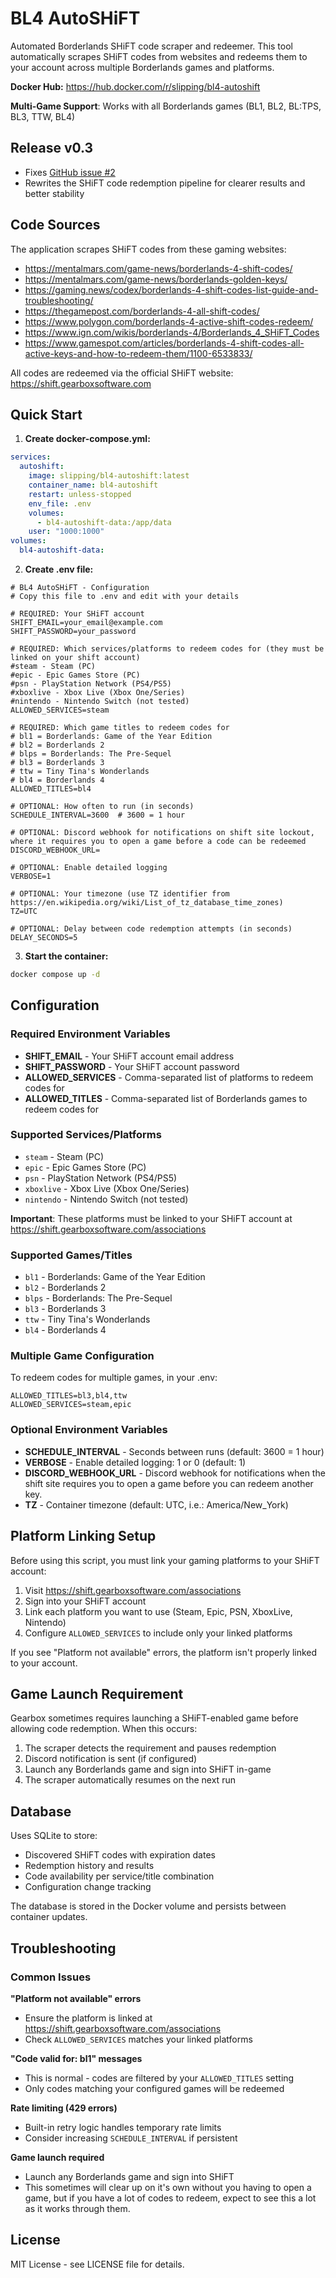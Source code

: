 # BL4 AutoSHiFT

Automated Borderlands SHiFT code scraper and redeemer. This tool automatically scrapes SHiFT codes from websites and redeems them to your account across multiple Borderlands games and platforms.

**Docker Hub:** https://hub.docker.com/r/slipping/bl4-autoshift

**Multi-Game Support**: Works with all Borderlands games (BL1, BL2, BL:TPS, BL3, TTW, BL4)

## Release v0.3

- Fixes [GitHub issue #2](https://github.com/Slip-Up/bl4-autoshift/issues/2)
- Rewrites the SHiFT code redemption pipeline for clearer results and better stability

## Code Sources

The application scrapes SHiFT codes from these gaming websites:
- https://mentalmars.com/game-news/borderlands-4-shift-codes/
- https://mentalmars.com/game-news/borderlands-golden-keys/
- https://gaming.news/codex/borderlands-4-shift-codes-list-guide-and-troubleshooting/
- https://thegamepost.com/borderlands-4-all-shift-codes/
- https://www.polygon.com/borderlands-4-active-shift-codes-redeem/
- https://www.ign.com/wikis/borderlands-4/Borderlands_4_SHiFT_Codes
- https://www.gamespot.com/articles/borderlands-4-shift-codes-all-active-keys-and-how-to-redeem-them/1100-6533833/

All codes are redeemed via the official SHiFT website: https://shift.gearboxsoftware.com

## Quick Start

1. **Create docker-compose.yml:**

```yaml
services:
  autoshift:
    image: slipping/bl4-autoshift:latest
    container_name: bl4-autoshift
    restart: unless-stopped
    env_file: .env
    volumes:
      - bl4-autoshift-data:/app/data
    user: "1000:1000"
volumes:
  bl4-autoshift-data:
```

2. **Create .env file:**

```env
# BL4 AutoSHiFT - Configuration
# Copy this file to .env and edit with your details

# REQUIRED: Your SHiFT account
SHIFT_EMAIL=your_email@example.com
SHIFT_PASSWORD=your_password

# REQUIRED: Which services/platforms to redeem codes for (they must be linked on your shift account)
#steam - Steam (PC)
#epic - Epic Games Store (PC)
#psn - PlayStation Network (PS4/PS5)
#xboxlive - Xbox Live (Xbox One/Series)
#nintendo - Nintendo Switch (not tested)
ALLOWED_SERVICES=steam

# REQUIRED: Which game titles to redeem codes for
# bl1 = Borderlands: Game of the Year Edition
# bl2 = Borderlands 2
# blps = Borderlands: The Pre-Sequel  
# bl3 = Borderlands 3
# ttw = Tiny Tina's Wonderlands
# bl4 = Borderlands 4
ALLOWED_TITLES=bl4

# OPTIONAL: How often to run (in seconds)
SCHEDULE_INTERVAL=3600  # 3600 = 1 hour

# OPTIONAL: Discord webhook for notifications on shift site lockout, where it requires you to open a game before a code can be redeemed
DISCORD_WEBHOOK_URL=

# OPTIONAL: Enable detailed logging
VERBOSE=1

# OPTIONAL: Your timezone (use TZ identifier from https://en.wikipedia.org/wiki/List_of_tz_database_time_zones)
TZ=UTC

# OPTIONAL: Delay between code redemption attempts (in seconds)
DELAY_SECONDS=5
```

3. **Start the container:**

```bash
docker compose up -d
```

## Configuration

### Required Environment Variables

- **SHIFT_EMAIL** - Your SHiFT account email address
- **SHIFT_PASSWORD** - Your SHiFT account password
- **ALLOWED_SERVICES** - Comma-separated list of platforms to redeem codes for
- **ALLOWED_TITLES** - Comma-separated list of Borderlands games to redeem codes for

### Supported Services/Platforms

- `steam` - Steam (PC)
- `epic` - Epic Games Store (PC)
- `psn` - PlayStation Network (PS4/PS5)
- `xboxlive` - Xbox Live (Xbox One/Series)
- `nintendo` - Nintendo Switch (not tested)

**Important**: These platforms must be linked to your SHiFT account at https://shift.gearboxsoftware.com/associations

### Supported Games/Titles

- `bl1` - Borderlands: Game of the Year Edition
- `bl2` - Borderlands 2
- `blps` - Borderlands: The Pre-Sequel
- `bl3` - Borderlands 3
- `ttw` - Tiny Tina's Wonderlands
- `bl4` - Borderlands 4

### Multiple Game Configuration

To redeem codes for multiple games, in your .env:

```env
ALLOWED_TITLES=bl3,bl4,ttw
ALLOWED_SERVICES=steam,epic
```

### Optional Environment Variables

- **SCHEDULE_INTERVAL** - Seconds between runs (default: 3600 = 1 hour)
- **VERBOSE** - Enable detailed logging: 1 or 0 (default: 1)
- **DISCORD_WEBHOOK_URL** - Discord webhook for notifications when the shift site requires you to open a game before you can redeem another key.
- **TZ** - Container timezone (default: UTC, i.e.: America/New_York)

## Platform Linking Setup

Before using this script, you must link your gaming platforms to your SHiFT account:

1. Visit https://shift.gearboxsoftware.com/associations
2. Sign into your SHiFT account
3. Link each platform you want to use (Steam, Epic, PSN, XboxLive, Nintendo)
4. Configure `ALLOWED_SERVICES` to include only your linked platforms

If you see "Platform not available" errors, the platform isn't properly linked to your account.

## Game Launch Requirement

Gearbox sometimes requires launching a SHiFT-enabled game before allowing code redemption. When this occurs:

1. The scraper detects the requirement and pauses redemption
2. Discord notification is sent (if configured)
3. Launch any Borderlands game and sign into SHiFT in-game
4. The scraper automatically resumes on the next run

## Database

Uses SQLite to store:
- Discovered SHiFT codes with expiration dates
- Redemption history and results
- Code availability per service/title combination
- Configuration change tracking

The database is stored in the Docker volume and persists between container updates.

## Troubleshooting

### Common Issues

**"Platform not available" errors**
- Ensure the platform is linked at https://shift.gearboxsoftware.com/associations
- Check `ALLOWED_SERVICES` matches your linked platforms

**"Code valid for: bl1" messages**
- This is normal - codes are filtered by your `ALLOWED_TITLES` setting
- Only codes matching your configured games will be redeemed

**Rate limiting (429 errors)**
- Built-in retry logic handles temporary rate limits
- Consider increasing `SCHEDULE_INTERVAL` if persistent

**Game launch required**
- Launch any Borderlands game and sign into SHiFT
- This sometimes will clear up on it's own without you having to open a game, but if you have a lot of codes to redeem, expect to see this a lot as it works through them.

## License

MIT License - see LICENSE file for details.
